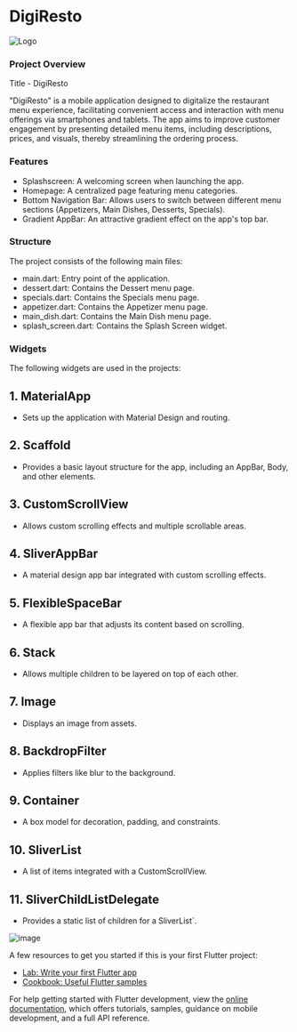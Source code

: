 # DigiResto

![Logo](https://github.com/user-attachments/assets/1f3d04bb-5861-4497-aba1-edb0ebe07c33)


### Project Overview
Title - DigiResto

"DigiResto" is a mobile application designed to digitalize the restaurant menu experience, facilitating convenient access and interaction with menu offerings via smartphones and tablets. The app aims to improve customer engagement by presenting detailed menu items, including descriptions, prices, and visuals, thereby streamlining the ordering process.


### Features
- Splashscreen: A welcoming screen when launching the app.
- Homepage: A centralized page featuring menu categories.
- Bottom Navigation Bar: Allows users to switch between different menu sections (Appetizers, Main Dishes, Desserts, Specials).
- Gradient AppBar: An attractive gradient effect on the app's top bar.
  
### Structure
The project consists of the following main files:

- main.dart: Entry point of the application.
- dessert.dart: Contains the Dessert menu page.
- specials.dart: Contains the Specials menu page.
- appetizer.dart: Contains the Appetizer menu page.
- main_dish.dart: Contains the Main Dish menu page.
- splash_screen.dart: Contains the Splash Screen widget.

### Widgets
The following widgets are used in the projects:

## 1. MaterialApp
- Sets up the application with Material Design and routing.

## 2. Scaffold
- Provides a basic layout structure for the app, including an AppBar, Body, and other elements.

## 3. CustomScrollView
- Allows custom scrolling effects and multiple scrollable areas.

## 4. SliverAppBar
- A material design app bar integrated with custom scrolling effects.

## 5. FlexibleSpaceBar
- A flexible app bar that adjusts its content based on scrolling.

## 6. Stack
- Allows multiple children to be layered on top of each other.

## 7. Image
- Displays an image from assets.

## 8. BackdropFilter
- Applies filters like blur to the background.

## 9. Container
- A box model for decoration, padding, and constraints.

## 10. SliverList
- A list of items integrated with a CustomScrollView.

## 11. SliverChildListDelegate
- Provides a static list of children for a SliverList`.




![image](https://github.com/user-attachments/assets/c6e2809c-c3d0-4e53-a097-15d8c87eea91)









A few resources to get you started if this is your first Flutter project:

- [Lab: Write your first Flutter app](https://docs.flutter.dev/get-started/codelab)
- [Cookbook: Useful Flutter samples](https://docs.flutter.dev/cookbook)

For help getting started with Flutter development, view the
[online documentation](https://docs.flutter.dev/), which offers tutorials,
samples, guidance on mobile development, and a full API reference.
